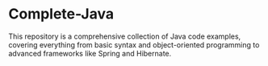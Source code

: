 # Complete-Java
This repository is a comprehensive collection of Java code examples, covering everything from basic syntax and object-oriented programming to advanced frameworks like Spring and Hibernate.
